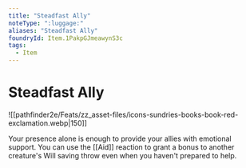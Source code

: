 ```yaml
---
title: "Steadfast Ally"
noteType: ":luggage:"
aliases: "Steadfast Ally"
foundryId: Item.1PakpGJmeawynS3c
tags:
  - Item
---
```


# Steadfast Ally
![[pathfinder2e/Feats/zz_asset-files/icons-sundries-books-book-red-exclamation.webp|150]]

Your presence alone is enough to provide your allies with emotional support. You can use the [[Aid]] reaction to grant a bonus to another creature's Will saving throw even when you haven't prepared to help.
